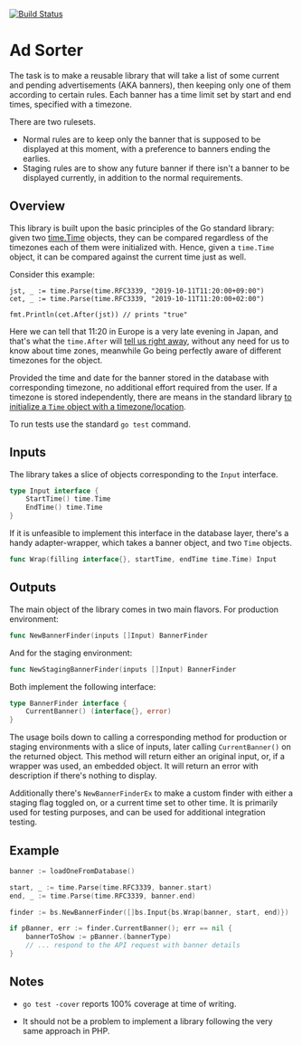 [![Build Status](https://travis-ci.com/sanmai/ad-sorter.svg?branch=master)](https://travis-ci.com/sanmai/ad-sorter)

# Ad Sorter

The task is to make a reusable library that will take a list of some current and pending advertisements (AKA banners), then keeping only one of them according to certain rules. Each banner has a time limit set by start and end times, specified with a timezone.

There are two rulesets.

- Normal rules are to keep only the banner that is supposed to be displayed at this moment, with a preference to banners ending the earlies.
- Staging rules are to show any future banner if there isn't a banner to be displayed currently, in addition to the normal requirements.

## Overview

This library is built upon the basic principles of the Go standard library: given two [time.Time](https://golang.org/pkg/time/#Time) objects, they can be compared regardless of the timezones each of them were initialized with. Hence, given a `time.Time` object, it can be compared against the current time just as well.

Consider this example:

	jst, _ := time.Parse(time.RFC3339, "2019-10-11T11:20:00+09:00")
	cet, _ := time.Parse(time.RFC3339, "2019-10-11T11:20:00+02:00")

	fmt.Println(cet.After(jst)) // prints "true"

Here we can tell that 11:20 in Europe is a very late evening in Japan, and that's what the `time.After` will [tell us right away](https://play.golang.org/p/d_B4Z0wCrTd), without any need for us to know about time zones, meanwhile Go being perfectly aware of different timezones for the object.

Provided the time and date for the banner stored in the database with corresponding timezone, no additional effort required from the user. If a timezone is stored independently, there are means in the standard library [to initialize a `Time` object with a timezone/location](https://golang.org/pkg/time/#Date).

To run tests use the standard `go test` command.

## Inputs

The library takes a slice of objects corresponding to the `Input` interface.
```go
type Input interface {
	StartTime() time.Time
	EndTime() time.Time
}
```
If it is unfeasible to implement this interface in the database layer, there's a handy adapter-wrapper, which takes a banner object, and two `Time` objects.

```go
func Wrap(filling interface{}, startTime, endTime time.Time) Input
```

## Outputs

The main object of the library comes in two main flavors. For production environment:

```go
func NewBannerFinder(inputs []Input) BannerFinder
```
And for the staging environment:
```go
func NewStagingBannerFinder(inputs []Input) BannerFinder
```

Both implement the following interface:
```go
type BannerFinder interface {
	CurrentBanner() (interface{}, error)
}
```
The usage boils down to calling a corresponding method for production or staging environments with a slice of inputs, later calling `CurrentBanner()` on the returned object. This method will return either an original input, or, if a wrapper was used, an embedded object. It will return an error with description if there's nothing to display.

Additionally there's `NewBannerFinderEx` to make a custom finder with either a staging flag toggled on, or a current time set to other time. It is primarily used for testing purposes, and can be used for additional integration testing.

## Example

```go
banner := loadOneFromDatabase()

start, _ := time.Parse(time.RFC3339, banner.start)
end, _ := time.Parse(time.RFC3339, banner.end)

finder := bs.NewBannerFinder([]bs.Input{bs.Wrap(banner, start, end)})

if pBanner, err := finder.CurrentBanner(); err == nil {
	bannerToShow := pBanner.(bannerType)
	// ... respond to the API request with banner details
}
```

## Notes

- `go test -cover` reports 100% coverage at time of writing.

- It should not be a problem to implement a library following the very same approach in PHP.


